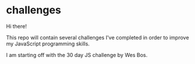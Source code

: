 # challenges

Hi there!

This repo will contain several challenges I've completed in order to improve my JavaScript programming skills.

I am starting off with the 30 day JS challenge by Wes Bos.